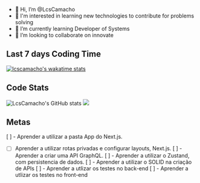 - 👋 Hi, I’m @LcsCamacho
- 👀 I'm interested in learning new technologies to contribute for problems solving
- 🌱 I’m currently learning Developer of Systems
- 💞️ I’m looking to collaborate on innovate 
## Last 7 days Coding Time 
  [![lcscamacho's wakatime stats](https://github-readme-stats.vercel.app/api/wakatime?username=lcscamacho)](https://github.com/anuraghazra/github-readme-stats)
  
## Code Stats
  ![LcsCamacho's GitHub stats](https://github-readme-stats.vercel.app/api?username=lcscamacho&show_icons=true)
  [![](https://visitcount.itsvg.in/api?id=lcscamacho&label=Profile%20Views&pretty=false)](https://visitcount.itsvg.in)
  
 ## Metas
  [ ] - Aprender a utilizar a pasta App do Next.js.
  - [ ] Aprender a utilizar rotas privadas e configurar layouts, Next.js.
  [ ] - Aprender a criar uma API GraphQL.
  [ ] - Aprender a utilizar o Zustand, com persistencia de dados.
  [ ] - Aprender a utilizar o SOLID na criação de APIs
  [ ] - Aprender a utlizar os testes no back-end
  [ ] - Aprender a utlizar os testes no front-end
